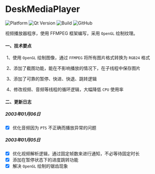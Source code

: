 # DeskMediaPlayer

![Platform](https://img.shields.io/badge/paltform-win10--64-brightgreen)
![Qt Version](https://img.shields.io/badge/_Qt_5.15.2-yellowgreen)
![Build](https://img.shields.io/badge/build-MSVC_2019_x64-blue)
![GitHub](https://img.shields.io/github/license/Mtr1994/DeskMediaPlayer)

  视频播放器程序，使用 FFMPEG 框架编写，采用 `OpenGL` 绘制纹理。



#### 一、技术要点

​	1、使用 `OpenGL` 绘制图像，通过 `FFMPEG` 将所有图片格式转换为 `RGB24` 格式

​	2、添加了截图功能，能在不影响播放的情况下，在子线程中保存图片

​	3、添加了可靠的暂停、快进、快退、跳转逻辑

​	4、修改视频、音频等线程的循环逻辑，大幅降低 `CPU` 使用率

#### 二、更新日志

##### 2003年01月06日

- [x] 优化音频因为 `PTS` 不正确而播放异常的问题

##### 2003年01月05日

- [x] 优化视频解析逻辑，通过固定帧数来进行通知，不必等待固定时长
- [x] 添加在暂停状态下的进度跳转功能
- [x] 解决 `OpenGL` 绘制的锯齿现象
